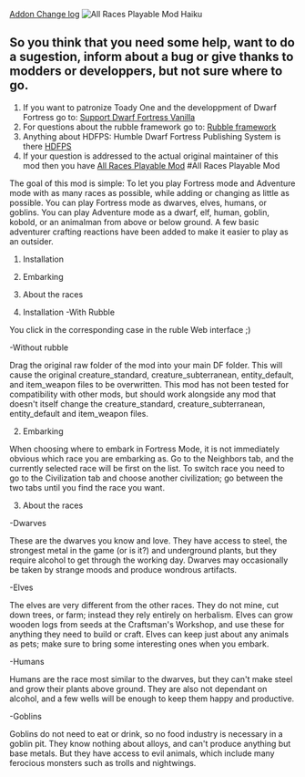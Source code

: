 [Addon Change log](/addonfile?addon=Lovechild___All_races_playable&file=addon_changes.md)
![All Races Playable Mod Haiku](https://s-media-cache-ak0.pinimg.com/236x/5f/30/85/5f3085648602f71d974a8995f5a4f97b.jpg)
## So you think that you need some help, want to do a sugestion, inform about a bug or give thanks to modders or developpers, but not sure where to go.
1. If you want to patronize Toady One and the developpment of Dwarf Fortress go to: [Support Dwarf Fortress Vanilla](http://www.bay12games.com/support.html)
2. For questions about the rubble framework go to: [Rubble framework](http://www.bay12forums.com/smf/index.php?topic=154304.0)
3. Anything about HDFPS: Humble Dwarf Fortress Publishing System is there [HDFPS](http://www.bay12forums.com/smf/index.php?topic=157300.0)
4. If your question is addressed to the actual original maintainer of this mod then you have [All Races Playable Mod](http://www.bay12forums.com/smf/index.php?topic=140713.0)
#All Races Playable Mod

The goal of this mod is simple: To let you play Fortress mode and Adventure mode with as many races as possible, while adding or changing as little as possible. You can play Fortress mode as dwarves, elves, humans, or goblins. You can play Adventure mode as a dwarf, elf, human, goblin, kobold, or an animalman from above or below ground. A few basic adventurer crafting reactions have been added to make it easier to play as an outsider.

1. Installation
2. Embarking
3. About the races

1. Installation 
-With Rubble

You click in the corresponding case in the ruble Web interface ;)

-Without rubble

Drag the original raw folder of the mod into your main DF folder. This will cause the original 
creature_standard, creature_subterranean, entity_default, and item_weapon files to be 
overwritten. This mod has not been tested for compatibility with other mods, but should work 
alongside any mod that doesn't itself change the creature_standard, creature_subterranean, 
entity_default and item_weapon files.

2. Embarking

When choosing where to embark in Fortress Mode, it is not immediately obvious which race you 
are embarking as. Go to the Neighbors tab, and the currently selected race will be first on 
the list. To switch race you need to go to the Civilization tab and choose another 
civilization; go between the two tabs until you find the race you want.

3. About the races

-Dwarves

These are the dwarves you know and love. They have access to steel, the strongest metal in 
the game (or is it?) and underground plants, but they require alcohol to get through the 
working day. Dwarves may occasionally be taken by strange moods and produce wondrous 
artifacts.

-Elves

The elves are very different from the other races. They do not mine, cut down trees, or farm; 
instead they rely entirely on herbalism. Elves can grow wooden logs from seeds at the 
Craftsman's Workshop, and use these for anything they need to build or craft. Elves can keep 
just about any animals as pets; make sure to bring some interesting ones when you embark. 

-Humans

Humans are the race most similar to the dwarves, but they can't make steel and grow their 
plants above ground. They are also not dependant on alcohol, and a few wells will be enough 
to keep them happy and productive.

-Goblins

Goblins do not need to eat or drink, so no food industry is necessary in a goblin pit. They 
know nothing about alloys, and can't produce anything but base metals. But they have access 
to evil animals, which include many ferocious monsters such as trolls and nightwings.